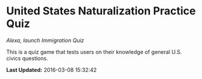 # United States Naturalization Practice Quiz
*Alexa, launch Immigration Quiz*

This is a quiz game that tests users on their knowledge of general U.S. civics questions.

**Last Updated:** 2016-03-08 15:32:42